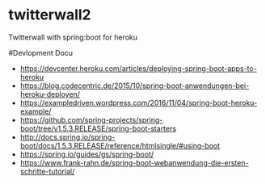 # twitterwall2
Twitterwall with spring:boot for heroku

#Devlopment Docu
- https://devcenter.heroku.com/articles/deploying-spring-boot-apps-to-heroku
- https://blog.codecentric.de/2015/10/spring-boot-anwendungen-bei-heroku-deployen/
- https://exampledriven.wordpress.com/2016/11/04/spring-boot-heroku-example/
- https://github.com/spring-projects/spring-boot/tree/v1.5.3.RELEASE/spring-boot-starters
- http://docs.spring.io/spring-boot/docs/1.5.3.RELEASE/reference/htmlsingle/#using-boot
- https://spring.io/guides/gs/spring-boot/
- https://www.frank-rahn.de/spring-boot-webanwendung-die-ersten-schritte-tutorial/

